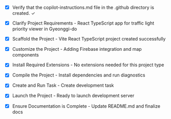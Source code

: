 <!-- Use this file to provide workspace-specific custom instructions to Copilot. For more details, visit https://code.visualstudio.com/docs/copilot/copilot-customization#_use-a-githubcopilotinstructionsmd-file -->
- [x] Verify that the copilot-instructions.md file in the .github directory is created. ✓

- [x] Clarify Project Requirements - React TypeScript app for traffic light priority viewer in Gyeonggi-do

- [x] Scaffold the Project - Vite React TypeScript project created successfully

- [x] Customize the Project - Adding Firebase integration and map components

- [x] Install Required Extensions - No extensions needed for this project type

- [x] Compile the Project - Install dependencies and run diagnostics

- [x] Create and Run Task - Create development task

- [x] Launch the Project - Ready to launch development server

- [x] Ensure Documentation is Complete - Update README.md and finalize docs